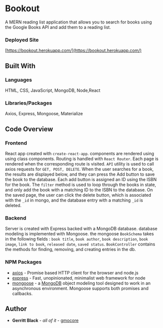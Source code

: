 # Bookout

A MERN reading list  application that allows you to search for books using the Google Books API and add them to a reading list. 

### Deployed Site
[https://bookout.herokuapp.com/](https://bookout.herokuapp.com/)


## Built With

### Languages
HTML, CSS, JavaScript, MongoDB, Node,React

### Libraries/Packages
Axios, Express, Mongoose, Materialize

## Code Overview

### Frontend
React app created with `create-react-app`. components are rendered using using class components. Routing is handled with `React Router`. Each page is rendered when the corresponding route is visited. `API` utility is used to call axios requests for `GET, POST, DELETE`.  When the user searches for a book, the results are displayed below, and they can press the Add button to save the book to the database. Each add button is assigned an ID using the ISBN for the book. The `filter` method is used to loop through the books in state, and only add the book with a matching ID to the ISBN to the database. 
On the saved page, the user can click the delete button, which is associated with the `_id` in mongo, and the database entry with a matching `_id` is deleted. 

### Backend
Server is created with Express backed with a MongoDB database. database modeling is implemented with Mongoose. the mongoose `BookSchema` takes in the following fields : `book title`, `book author`, `book description`, `book image`, `link to book`, `released date`, `saved status`.  `BookController` contains the methods for finding, removing, and creating entries in the db. 

### NPM Packages
* [axios](https://www.npmjs.com/package/axios) - Promise based HTTP client for the browser and node.js
* [express](https://www.npmjs.com/package/express) - Fast, unopinionated, minimalist web framework for node
* [mongoose](https://www.npmjs.com/package/mongoose) -   a [MongoDB](https://www.mongodb.org/) object modeling tool designed to work in an asynchronous environment. Mongoose supports both promises and callbacks.

## Author

* **Gerritt Black** - *all of it* - [gmocore](https://github.com/gmocore)